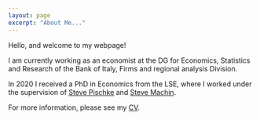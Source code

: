 ```yaml
---
layout: page
excerpt: "About Me..."
---
```


Hello, and welcome to my webpage! 

I am currently working as an economist at the DG for Economics, Statistics and Research of the Bank of Italy, Firms and regional analysis Division.  

In 2020 I received a PhD in Economics from the LSE, where I worked under the supervision of [Steve Pischke](https://personal.lse.ac.uk/pischke/) and [Steve Machin](https://personal.lse.ac.uk/machin/).

For more information, please see my [CV](https://luca-citino.github.io/docs/citino_curriculum_vitae.pdf).



